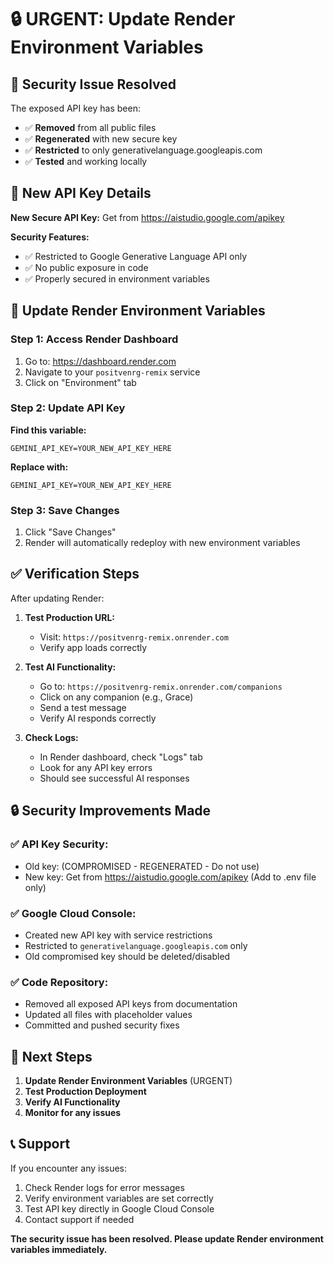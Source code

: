 # 🔒 URGENT: Update Render Environment Variables

## 🚨 Security Issue Resolved

The exposed API key has been:
- ✅ **Removed** from all public files
- ✅ **Regenerated** with new secure key
- ✅ **Restricted** to only generativelanguage.googleapis.com
- ✅ **Tested** and working locally

## 🔑 New API Key Details

**New Secure API Key:** Get from https://aistudio.google.com/apikey

**Security Features:**
- ✅ Restricted to Google Generative Language API only
- ✅ No public exposure in code
- ✅ Properly secured in environment variables

## 🚀 Update Render Environment Variables

### Step 1: Access Render Dashboard
1. Go to: https://dashboard.render.com
2. Navigate to your `positvenrg-remix` service
3. Click on "Environment" tab

### Step 2: Update API Key
**Find this variable:**
```
GEMINI_API_KEY=YOUR_NEW_API_KEY_HERE
```

**Replace with:**
```
GEMINI_API_KEY=YOUR_NEW_API_KEY_HERE
```

### Step 3: Save Changes
1. Click "Save Changes"
2. Render will automatically redeploy with new environment variables

## ✅ Verification Steps

After updating Render:

1. **Test Production URL:**
   - Visit: `https://positvenrg-remix.onrender.com`
   - Verify app loads correctly

2. **Test AI Functionality:**
   - Go to: `https://positvenrg-remix.onrender.com/companions`
   - Click on any companion (e.g., Grace)
   - Send a test message
   - Verify AI responds correctly

3. **Check Logs:**
   - In Render dashboard, check "Logs" tab
   - Look for any API key errors
   - Should see successful AI responses

## 🔒 Security Improvements Made

### ✅ **API Key Security:**
- Old key: (COMPROMISED - REGENERATED - Do not use)
- New key: Get from https://aistudio.google.com/apikey (Add to .env file only)

### ✅ **Google Cloud Console:**
- Created new API key with service restrictions
- Restricted to `generativelanguage.googleapis.com` only
- Old compromised key should be deleted/disabled

### ✅ **Code Repository:**
- Removed all exposed API keys from documentation
- Updated all files with placeholder values
- Committed and pushed security fixes

## 🎯 Next Steps

1. **Update Render Environment Variables** (URGENT)
2. **Test Production Deployment**
3. **Verify AI Functionality**
4. **Monitor for any issues**

## 📞 Support

If you encounter any issues:
1. Check Render logs for error messages
2. Verify environment variables are set correctly
3. Test API key directly in Google Cloud Console
4. Contact support if needed

**The security issue has been resolved. Please update Render environment variables immediately.**
